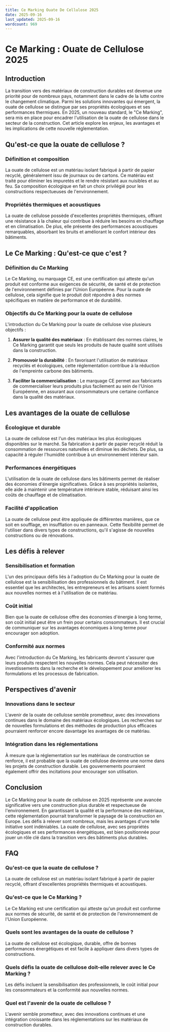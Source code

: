 ```yaml
---
title: Ce Marking Ouate De Cellulose 2025
date: 2025-09-16
last_updated: 2025-09-16
wordcount: 969
---
```


# Ce Marking : Ouate de Cellulose 2025

## Introduction

La transition vers des matériaux de construction durables est devenue une priorité pour de nombreux pays, notamment dans le cadre de la lutte contre le changement climatique. Parmi les solutions innovantes qui émergent, la ouate de cellulose se distingue par ses propriétés écologiques et ses performances thermiques. En 2025, un nouveau standard, le "Ce Marking", sera mis en place pour encadrer l'utilisation de la ouate de cellulose dans le secteur de la construction. Cet article explore les enjeux, les avantages et les implications de cette nouvelle réglementation.

## Qu'est-ce que la ouate de cellulose ?

### Définition et composition

La ouate de cellulose est un matériau isolant fabriqué à partir de papier recyclé, généralement issu de journaux ou de cartons. Ce matériau est traité pour éliminer les impuretés et le rendre résistant aux nuisibles et au feu. Sa composition écologique en fait un choix privilégié pour les constructions respectueuses de l'environnement.

### Propriétés thermiques et acoustiques

La ouate de cellulose possède d'excellentes propriétés thermiques, offrant une résistance à la chaleur qui contribue à réduire les besoins en chauffage et en climatisation. De plus, elle présente des performances acoustiques remarquables, absorbant les bruits et améliorant le confort intérieur des bâtiments.

## Le Ce Marking : Qu'est-ce que c'est ?

### Définition du Ce Marking

Le Ce Marking, ou marquage CE, est une certification qui atteste qu'un produit est conforme aux exigences de sécurité, de santé et de protection de l'environnement définies par l'Union Européenne. Pour la ouate de cellulose, cela signifie que le produit doit répondre à des normes spécifiques en matière de performance et de durabilité.

### Objectifs du Ce Marking pour la ouate de cellulose

L'introduction du Ce Marking pour la ouate de cellulose vise plusieurs objectifs :

1. **Assurer la qualité des matériaux** : En établissant des normes claires, le Ce Marking garantit que seuls les produits de haute qualité sont utilisés dans la construction.
   
2. **Promouvoir la durabilité** : En favorisant l'utilisation de matériaux recyclés et écologiques, cette réglementation contribue à la réduction de l'empreinte carbone des bâtiments.

3. **Faciliter la commercialisation** : Le marquage CE permet aux fabricants de commercialiser leurs produits plus facilement au sein de l'Union Européenne, en assurant aux consommateurs une certaine confiance dans la qualité des matériaux.

## Les avantages de la ouate de cellulose

### Écologique et durable

La ouate de cellulose est l'un des matériaux les plus écologiques disponibles sur le marché. Sa fabrication à partir de papier recyclé réduit la consommation de ressources naturelles et diminue les déchets. De plus, sa capacité à réguler l'humidité contribue à un environnement intérieur sain.

### Performances énergétiques

L'utilisation de la ouate de cellulose dans les bâtiments permet de réaliser des économies d'énergie significatives. Grâce à ses propriétés isolantes, elle aide à maintenir une température intérieure stable, réduisant ainsi les coûts de chauffage et de climatisation.

### Facilité d'application

La ouate de cellulose peut être appliquée de différentes manières, que ce soit en soufflage, en insufflation ou en panneaux. Cette flexibilité permet de l'utiliser dans divers types de constructions, qu'il s'agisse de nouvelles constructions ou de rénovations.

## Les défis à relever

### Sensibilisation et formation

L'un des principaux défis liés à l'adoption du Ce Marking pour la ouate de cellulose est la sensibilisation des professionnels du bâtiment. Il est essentiel que les architectes, les entrepreneurs et les artisans soient formés aux nouvelles normes et à l'utilisation de ce matériau.

### Coût initial

Bien que la ouate de cellulose offre des économies d'énergie à long terme, son coût initial peut être un frein pour certains consommateurs. Il est crucial de communiquer sur les avantages économiques à long terme pour encourager son adoption.

### Conformité aux normes

Avec l'introduction du Ce Marking, les fabricants devront s'assurer que leurs produits respectent les nouvelles normes. Cela peut nécessiter des investissements dans la recherche et le développement pour améliorer les formulations et les processus de fabrication.

## Perspectives d'avenir

### Innovations dans le secteur

L'avenir de la ouate de cellulose semble prometteur, avec des innovations continues dans le domaine des matériaux écologiques. Les recherches sur de nouvelles formulations et des méthodes de production plus efficaces pourraient renforcer encore davantage les avantages de ce matériau.

### Intégration dans les réglementations

À mesure que la réglementation sur les matériaux de construction se renforce, il est probable que la ouate de cellulose devienne une norme dans les projets de construction durable. Les gouvernements pourraient également offrir des incitations pour encourager son utilisation.

## Conclusion

Le Ce Marking pour la ouate de cellulose en 2025 représente une avancée significative vers une construction plus durable et respectueuse de l'environnement. En garantissant la qualité et la performance des matériaux, cette réglementation pourrait transformer le paysage de la construction en Europe. Les défis à relever sont nombreux, mais les avantages d'une telle initiative sont indéniables. La ouate de cellulose, avec ses propriétés écologiques et ses performances énergétiques, est bien positionnée pour jouer un rôle clé dans la transition vers des bâtiments plus durables.

## FAQ

### Qu'est-ce que la ouate de cellulose ?

La ouate de cellulose est un matériau isolant fabriqué à partir de papier recyclé, offrant d'excellentes propriétés thermiques et acoustiques.

### Qu'est-ce que le Ce Marking ?

Le Ce Marking est une certification qui atteste qu'un produit est conforme aux normes de sécurité, de santé et de protection de l'environnement de l'Union Européenne.

### Quels sont les avantages de la ouate de cellulose ?

La ouate de cellulose est écologique, durable, offre de bonnes performances énergétiques et est facile à appliquer dans divers types de constructions.

### Quels défis la ouate de cellulose doit-elle relever avec le Ce Marking ?

Les défis incluent la sensibilisation des professionnels, le coût initial pour les consommateurs et la conformité aux nouvelles normes.

### Quel est l'avenir de la ouate de cellulose ?

L'avenir semble prometteur, avec des innovations continues et une intégration croissante dans les réglementations sur les matériaux de construction durables.